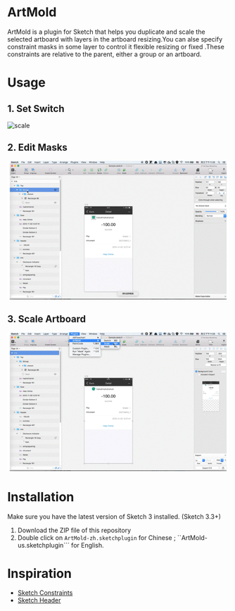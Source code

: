 
# ArtMold

ArtMold is a plugin for Sketch that helps you duplicate and scale the selected artboard with layers in the artboard resizing.You can  alse specify constraint masks  in some layer to control it flexible resizing or fixed .These constraints are relative to the parent, either a group or an artboard.

# Usage

## 1. Set Switch

![scale](./docs/switch.gif)

## 2. Edit Masks
![scale](./docs/mask.gif)

## 3. Scale Artboard 
![scale](./docs/scale.gif)

# Installation
Make sure you have the latest version of Sketch 3 installed. (Sketch 3.3+)

1. Download the ZIP file of this repository
2. Double click on ```ArtMold-zh.sketchplugin``` for Chinese ; ``ArtMold-us.sketchplugin``` for English.


# Inspiration
- [Sketch Constraints](https://github.com/bouchenoiremarc/Sketch-Constraints)
- [Sketch Header](https://github.com/abynim/Sketch-Headers)
